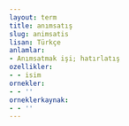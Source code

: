```yaml
---
layout: term
title: anımsatış
slug: animsatis
lisan: Türkçe
anlamlar:
- Anımsatmak işi; hatırlatış
ozellikler:
- - isim
ornekler:
- - ''
orneklerkaynak:
- - ''
---
```

